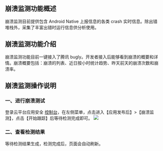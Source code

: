 ## 崩溃监测功能概述

崩溃监测目前提供包含 Android Native 上报信息的各类 crash 实时信息。除出错堆栈外，采集了丰富出错时运行信息供分析使用。

## 崩溃监测功能介绍

崩溃监测功能目前一键接入了腾讯 bugly。开发者接入后能够看到崩溃的概要和详情。崩溃概要包括：崩溃的列表、近日按小时统计趋势、昨天前天的崩溃次数和崩溃率。

## 崩溃监测操作说明

### 一、进行崩溃测试
登录云平台应用安全 [控制台](http://console.tcecqpoc.fsphere.cn/legu/myapplication/index)，在左侧菜单，点击进入【应用发布后】>【崩溃监测】，点击【开始跟踪】后等待检测完成即可。
![](http://imgcache.tcecqpoc.fsphere.cn/image/mc.qcloudimg.com/static/img/6fa9d750c5c468f2087966fc0d2efc7c/image.png)

### 二、查看检测结果
等待检测结果生成，检测完成后，页面会自动刷新。
